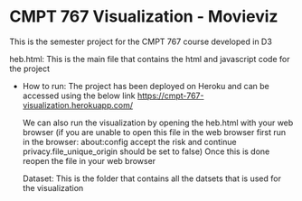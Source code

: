 # CMPT 767 Visualization - Movieviz

This is the semester project for the CMPT 767 course developed in D3

heb.html:
This is the main file that contains the html and javascript code for the project

- How to run:
  The project has been deployed on Heroku and can be accessed using the below link
    https://cmpt-767-visualization.herokuapp.com/

  We can also run the visualization by opening the heb.html with your web browser
  (if you are unable to open this file in the web browser first run in the browser:
  about:config
  accept the risk and continue
  privacy.file_unique_origin should be set to false)
  Once this is done reopen the file in your web browser

  Dataset:
  This is the folder that contains all the datsets that is used for the visualization